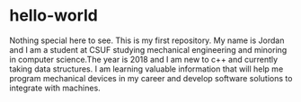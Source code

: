 # hello-world
Nothing special here to see. This is my first repository.
My name is Jordan and I am a student at CSUF studying mechanical engineering and minoring in computer science.The year is 2018 and I am new to c++ and currently taking data structures. I am learning valuable information that will help me program mechanical devices in my career and develop software solutions to integrate with machines.
